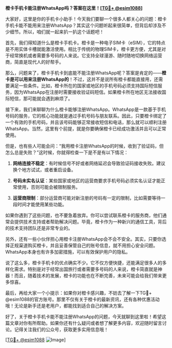 **橙卡手机卡能注册WhatsApp吗？答案在这里！[[TG💪+ @esim1088](https://t.me/s/esim1088)]**

大家好，这里是你的手机卡小助手！今天我们要聊一个很多人都关心的问题：橙卡手机卡能不能用来注册WhatsApp？其实这个问题听起来很简单，但背后却涉及不少细节。所以，咱们就一起来扒一扒这个话题吧！

首先，我们得知道什么是橙卡手机卡。橙卡是一种电子SIM卡（eSIM），它的特点是不用实体卡槽就能激活使用。相比于传统的物理SIM卡，橙卡更方便，尤其是对于经常换机或者需要多号码的人来说。它支持全球漫游、随时随地切换网络运营商，简直是现代人的好帮手。

那么，问题来了，橙卡手机卡到底能不能注册WhatsApp呢？答案是肯定的——**橙卡是可以用来注册WhatsApp的**！不过，这并不是说所有橙卡都能直接用，还需要满足一些条件。比如，橙卡所在的国家或地区的手机号码必须支持国际短信服务，因为WhatsApp在注册时需要接收验证码短信。如果橙卡所在地区无法接收国际短信，那可能就会遇到麻烦了。

接下来，我们来聊聊为什么橙卡能够注册WhatsApp。WhatsApp是一款基于手机号码的服务，它的核心功能就是通过手机号码与朋友联系。因此，只要橙卡绑定了一个有效的手机号码，并且该号码能够正常接收短信和电话，那么就可以顺利注册WhatsApp。当然，这里有个前提，就是你要确保橙卡已经成功激活并且可以正常使用。

但是，也有些人可能会问：“我用橙卡注册WhatsApp的时候，收到了验证码，但怎么总是失败？”这时候，你就得检查一下是不是有以下情况：

1. **网络连接不稳定**：有时候信号不好或者网络延迟会导致验证码接收失败。建议换个地方试试，或者重启设备。
   
2. **号码未实名认证**：某些国家或地区的运营商要求手机号码必须实名认证才能正常使用，否则可能会被限制服务。
   
3. **运营商限制**：部分运营商可能对新注册的号码有一定的限制，比如需要等待一段时间才能使用某些功能。

如果你遇到了这些问题，也不要急着放弃。你可以尝试联系橙卡的服务商，他们通常会提供技术支持或者帮助解决问题。毕竟，橙卡作为一种新兴的通信工具，背后的技术支持团队还是非常专业的。

另外，还有一些小伙伴担心用橙卡注册WhatsApp会不会不安全。其实，只要你选择正规渠道购买橙卡，并且妥善保管自己的账号信息，就不用担心安全问题。WhatsApp本身也有许多加密措施，可以有效保护用户的隐私。

说了这么多，橙卡手机卡的优点确实不少。它不仅方便快捷，还能满足很多人的多样化需求。特别是对于经常出国旅行或者需要多号码的人来说，橙卡简直就是神器！而且，随着技术的发展，橙卡的功能也在不断完善，未来可能会给我们带来更多惊喜。

最后，再给大家一个小提示：如果你对橙卡感兴趣，不妨去了解一下TG💪+ @esim1088的官方账号。那里不仅有关于橙卡的最新资讯，还有各种优惠活动哦！无论是新手还是老用户，都能找到适合自己的解决方案。

好了，关于橙卡手机卡能不能注册WhatsApp的问题，今天就聊到这里啦！希望这篇文章对你有所帮助。如果你还有什么疑问或者想了解更多内容，欢迎随时留言讨论。记得关注我们的公众号，获取更多实用信息哦！

[[TG💪+ @esim1088](https://t.me/s/esim1088) ![Image](https://i.postimg.cc/4NQfJmqS/Snipaste-2025-05-13-00-14-12.png)]